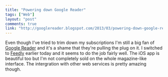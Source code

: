 ```yaml
---
title: "Powering down Google Reader"
tags: ["Web"]
layout: "post"
comments: true
link: "http://googlereader.blogspot.com/2013/03/powering-down-google-reader.html"
---
```


Even though I've tried to trim down my subscriptions I'm still a big fan of
[Google Reader](ww.google.com/reader) and it's a shame that they're pulling the
plug on it. I switched to [Feedly](http://www.feedly.com/home) earlier today and
it seems to do the job fairly well. The iOS app is beautiful too but I'm not
completely sold on the whole magazine-like interface. The intergration with
other web services is pretty amazing though.
